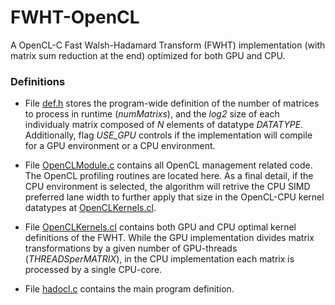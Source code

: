 # FWHT-OpenCL
A OpenCL-C Fast Walsh-Hadamard Transform (FWHT) implementation (with matrix sum reduction at the end) optimized for both GPU and CPU.

### Definitions
* File [def.h] stores the program-wide definition of the number of matrices to process in runtime (_numMatrixs_), and the _log2_ size of each individualy matrix composed of _N_ elements of datatype _DATATYPE_. Additionally, flag _USE_GPU_ controls if the implementation will compile for a GPU environment or a CPU environment.

* File [OpenCLModule.c] contains all OpenCL management related code. The OpenCL profiling routines are located here. As a final detail, if the CPU environment is selected, the algorithm will retrive the CPU SIMD preferred lane width to further apply that size in the OpenCL-CPU kernel datatypes at [OpenCLKernels.cl].

* File [OpenCLKernels.cl] contains both GPU and CPU optimal kernel definitions of the FWHT. While the GPU implementation divides matrix transformations by a given number of GPU-threads (_THREADSperMATRIX_), in the CPU implementation each matrix is processed by a single CPU-core.

* File [hadocl.c] contains the main program definition.

[def.h]: def.h
[OpenCLModule.c]: OpenCLModule.c
[OpenCLKernels.cl]: OpenCLKernels.cl
[hadocl.c]: hadocl.c

